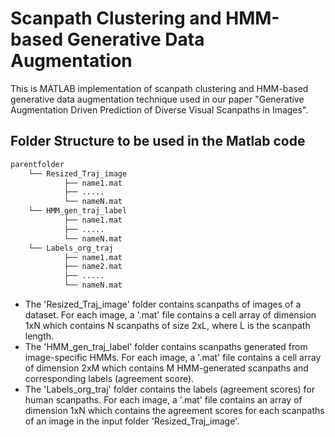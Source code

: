 # Scanpath Clustering and HMM-based Generative Data Augmentation
This is MATLAB implementation of scanpath clustering and HMM-based generative data augmentation technique used in our paper "Generative Augmentation Driven Prediction of Diverse Visual Scanpaths in Images".

## Folder Structure to be used in the Matlab code
```bash
parentfolder
    └── Resized_Traj_image
            ├── name1.mat
            ├── .....
            └── nameN.mat
    └── HMM_gen_traj_label
            ├── name1.mat
            ├── .....
            └── nameN.mat
    └── Labels_org_traj
            ├── name1.mat
            ├── name2.mat
            ├── .....
            └── nameN.mat
```

* The 'Resized_Traj_image' folder contains scanpaths of images of a dataset. For each image, a '.mat' file contains a cell array of dimension 1xN which contains N scanpaths of size 2xL, where L is the scanpath length.
* The 'HMM_gen_traj_label' folder contains scanpaths generated from image-specific HMMs. For each image, a '.mat' file contains a cell array of dimension 2xM which contains M HMM-generated scanpaths and corresponding labels (agreement score).
* The 'Labels_org_traj' folder contains the labels (agreement scores) for human scanpaths. For each image, a '.mat' file contains an array of dimension 1xN which contains the agreement scores for each scanpaths of an image in the input folder 'Resized_Traj_image'.
